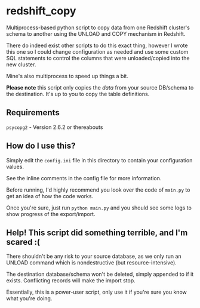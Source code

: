 # redshift_copy
Multiprocess-based python script to copy data from one Redshift cluster's schema to another
using the UNLOAD and COPY mechanism in Redshift.

There do indeed exist other scripts to do this exact thing, however I wrote this one so I could change configuration
as needed and use some custom SQL statements to control the columns that were unloaded/copied into the new cluster.

Mine's also multiprocess to speed up things a bit.

**Please note** this script only copies the *data* from your source DB/schema to the destination. It's up to you to copy
the table definitions.

## Requirements
`psycopg2` - Version 2.6.2 or thereabouts

## How do I use this?
Simply edit the `config.ini` file in this directory to contain your configuration values.

See the inline comments in the config file for more information.

Before running, I'd highly recommend you look over the code of `main.py` to get an idea of how the code works.

Once you're sure, just run `python main.py` and you should see some logs to show progress of the export/import.

## Help! This script did something terrible, and I'm scared :(
There shouldn't be any risk to your source database, as we only run an UNLOAD command
which is nondestructive (but resource-intensive).

The destination database/schema won't be deleted, simply appended to if it exists. Conflicting records will make the
import stop.

Essentially, this is a power-user script, only use it if you're sure you know what you're doing.